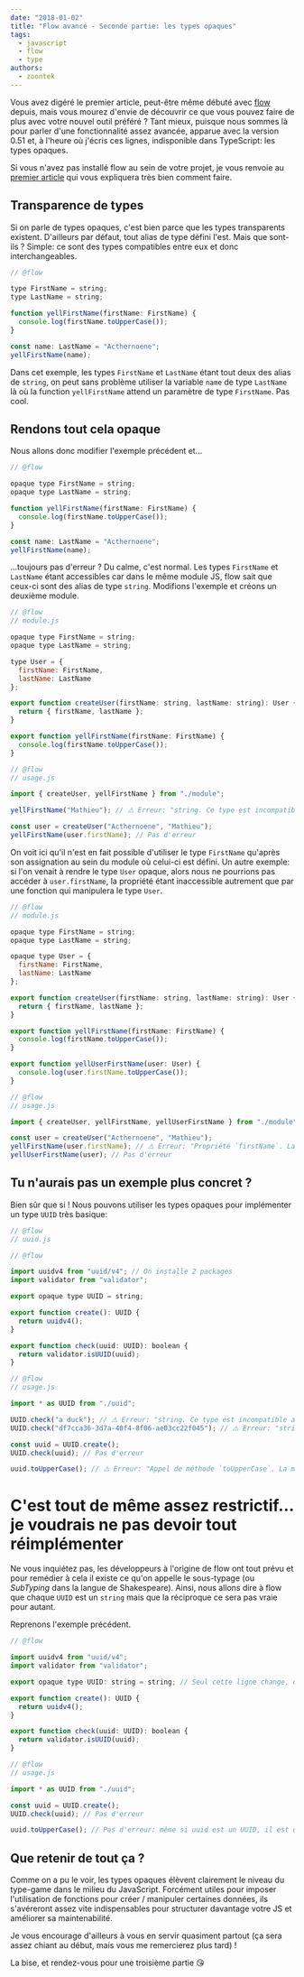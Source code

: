 ```yaml
---
date: "2018-01-02"
title: "Flow avancé - Seconde partie: les types opaques"
tags:
  - javascript
  - flow
  - type
authors:
  - zoontek
---
```


Vous avez digéré le premier article, peut-être même débuté avec [flow](https://flow.org/) depuis, mais vous mourez d'envie de découvrir ce que vous pouvez faire de plus avec votre nouvel outil préféré ? Tant mieux, puisque nous sommes là pour parler d'une fonctionnalité assez avancée, apparue avec la version 0.51 et, à l'heure où j'écris ces lignes, indisponible dans TypeScript: les types opaques.

Si vous n'avez pas installé flow au sein de votre projet, je vous renvoie au [premier article](/fr/articles/js/flow/advanced-part-1/) qui vous expliquera très bien comment faire.

## Transparence de types

Si on parle de types opaques, c'est bien parce que les types transparents existent. D'ailleurs par défaut, tout alias de type défini l'est. Mais que sont-ils ? Simple: ce sont des types compatibles entre eux et donc interchangeables.

```js
// @flow

type FirstName = string;
type LastName = string;

function yellFirstName(firstName: FirstName) {
  console.log(firstName.toUpperCase());
}

const name: LastName = "Acthernoene";
yellFirstName(name);
```

Dans cet exemple, les types `FirstName` et `LastName` étant tout deux des alias de `string`, on peut sans problème utiliser la variable `name` de type `LastName` là où la function `yellFirstName` attend un paramètre de type `FirstName`. Pas cool.

## Rendons tout cela opaque

Nous allons donc modifier l'exemple précédent et…

```js
// @flow

opaque type FirstName = string;
opaque type LastName = string;

function yellFirstName(firstName: FirstName) {
  console.log(firstName.toUpperCase());
}

const name: LastName = "Acthernoene";
yellFirstName(name);
```

…toujours pas d'erreur ? Du calme, c'est normal. Les types `FirstName` et `LastName` étant accessibles car dans le même module JS, flow sait que ceux-ci sont des alias de type `string`. Modifions l'exemple et créons un deuxième module.

```js
// @flow
// module.js

opaque type FirstName = string;
opaque type LastName = string;

type User = {
  firstName: FirstName,
  lastName: LastName
};

export function createUser(firstName: string, lastName: string): User {
  return { firstName, lastName };
}

export function yellFirstName(firstName: FirstName) {
  console.log(firstName.toUpperCase());
}
```

```js
// @flow
// usage.js

import { createUser, yellFirstName } from "./module";

yellFirstName("Mathieu"); // ⚠️ Erreur: "string. Ce type est incompatible avec le type de paramètre attendu FirstName"

const user = createUser("Acthernoene", "Mathieu");
yellFirstName(user.firstName); // Pas d'erreur
```

On voit ici qu'il n'est en fait possible d'utiliser le type `FirstName` qu'après son assignation au sein du module où celui-ci est défini. Un autre exemple: si l'on venait à rendre le type `User` opaque, alors nous ne pourrions pas accéder à `user.firstName`, la propriété étant inaccessible autrement que par une fonction qui manipulera le type `User`.

```js
// @flow
// module.js

opaque type FirstName = string;
opaque type LastName = string;

opaque type User = {
  firstName: FirstName,
  lastName: LastName
};

export function createUser(firstName: string, lastName: string): User {
  return { firstName, lastName };
}

export function yellFirstName(firstName: FirstName) {
  console.log(firstName.toUpperCase());
}

export function yellUserFirstName(user: User) {
  console.log(user.firstName.toUpperCase());
}
```

```js
// @flow
// usage.js

import { createUser, yellFirstName, yellUserFirstName } from "./module";

const user = createUser("Acthernoene", "Mathieu");
yellFirstName(user.firstName); // ⚠️ Erreur: "Propriété `firstName`. La propriété n'est pas accessible sur le type User"
yellUserFirstName(user); // Pas d'erreur
```

## Tu n'aurais pas un exemple plus concret ?

Bien sûr que si ! Nous pouvons utiliser les types opaques pour implémenter un type `UUID` très basique:

```js
// @flow
// uuid.js

// @flow

import uuidv4 from "uuid/v4"; // On installe 2 packages
import validator from "validator";

export opaque type UUID = string;

export function create(): UUID {
  return uuidv4();
}

export function check(uuid: UUID): boolean {
  return validator.isUUID(uuid);
}
```

```js
// @flow
// usage.js

import * as UUID from "./uuid";

UUID.check("a duck"); // ⚠️ Erreur: "string. Ce type est incompatible avec le type de paramètre attendu UUID"
UUID.check("df7cca36-3d7a-40f4-8f06-ae03cc22f045"); // ⚠️ Erreur: "string. Ce type est incompatible avec le type de paramètre attendu UUID"

const uuid = UUID.create();
UUID.check(uuid); // Pas d'erreur

uuid.toUpperCase(); // ⚠️ Erreur: "Appel de méthode `toUpperCase`. La méthode ne peut pas être appelée sur un type UUID"
```

# C'est tout de même assez restrictif…je voudrais ne pas devoir tout réimplémenter

Ne vous inquiétez pas, les développeurs à l'origine de flow ont tout prévu et pour remédier à cela il existe ce qu'on appelle le sous-typage (ou _SubTyping_ dans la langue de Shakespeare). Ainsi, nous allons dire à flow que chaque `UUID` est un `string` mais que la réciproque ce sera pas vraie pour autant.

Reprenons l'exemple précédent.

```js
// @flow

import uuidv4 from "uuid/v4";
import validator from "validator";

export opaque type UUID: string = string; // Seul cette ligne change, on y ajoute un sous-type string

export function create(): UUID {
  return uuidv4();
}

export function check(uuid: UUID): boolean {
  return validator.isUUID(uuid);
}
```

```js
// @flow
// usage.js

import * as UUID from "./uuid";

const uuid = UUID.create();
UUID.check(uuid); // Pas d'erreur

uuid.toUpperCase(); // Pas d'erreur: même si uuid est un UUID, il est utilisable comme un type string
```

## Que retenir de tout ça ?

Comme on a pu le voir, les types opaques élèvent clairement le niveau du type-game dans le milieu du JavaScript. Forcément utiles pour imposer l'utilisation de fonctions pour créer / manipuler certaines données, ils s'avéreront assez vite indispensables pour structurer davantage votre JS et améliorer sa maintenabilité.

Je vous encourage d'ailleurs à vous en servir quasiment partout (ça sera assez chiant au début, mais vous me remercierez plus tard) !

La bise, et rendez-vous pour une troisième partie 😘
